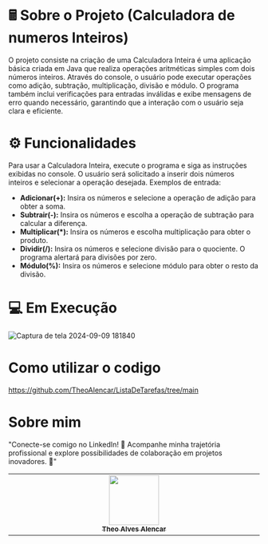 # 🖩 Sobre o Projeto (Calculadora de numeros Inteiros)
O projeto consiste na criação de uma Calculadora Inteira é uma aplicação básica criada em Java que realiza operações aritméticas simples com dois números inteiros. Através do console, o usuário pode executar operações como adição, subtração, multiplicação, divisão e módulo. O programa também inclui verificações para entradas inválidas e exibe mensagens de erro quando necessário, garantindo que a interação com o usuário seja clara e eficiente.

# ⚙️ Funcionalidades 
Para usar a Calculadora Inteira, execute o programa e siga as instruções exibidas no console. O usuário será solicitado a inserir dois números inteiros e selecionar a operação desejada. Exemplos de entrada:

- **Adicionar(+):** Insira os números e selecione a operação de adição para obter a soma.
- **Subtrair(-):** Insira os números e escolha a operação de subtração para calcular a diferença.
- **Multiplicar(*):** Insira os números e escolha multiplicação para obter o produto.
- **Dividir(/):** Insira os números e selecione divisão para o quociente. O programa alertará para divisões por zero.
- **Módulo(%):** Insira os números e selecione módulo para obter o resto da divisão.

# 💻 Em Execução
![Captura de tela 2024-09-09 181840](https://github.com/user-attachments/assets/d7f45f43-aad5-40e0-bf41-cac67f8a3abb)

# Como utilizar o codigo
https://github.com/TheoAlencar/ListaDeTarefas/tree/main

# Sobre mim 
"Conecte-se comigo no LinkedIn! 🚀 Acompanhe minha trajetória profissional e explore possibilidades de colaboração em projetos inovadores. 🌟"
<table>
  <tbody>
    <tr>
  <td align="center" valign="top" width="14.28%"><a href=https://www.linkedin.com/in/theoalvesalencar/><img src="https://media.licdn.com/dms/image/v2/D4D03AQEss7vcJLsVwQ/profile-displayphoto-shrink_800_800/profile-displayphoto-shrink_800_800/0/1719339025573?e=1731542400&v=beta&t=SaGJb3etUi_RH-UbgLN-NISDzADVTzMcDMGIxgvZPRo"width="100px;"/><br /><sub><b>Theo Alves Alencar</b></sub></a><br />
   </tr>
  </tbody>
</table>
